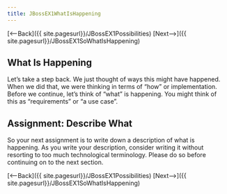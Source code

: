 ```yaml
---
title: JBossEX1WhatIsHappening
---
```

[<--Back]({{ site.pagesurl}}/JBossEX1Possibilities) [Next-->]({{ site.pagesurl}}/JBossEX1SoWhatIsHappening)

## What Is Happening
Let’s take a step back. We just thought of ways this might have happened. When we did that, we were thinking in terms of “how” or implementation. Before we continue, let’s think of “what” is happening. You might think of this as “requirements” or “a use case”.

## Assignment: Describe What
So your next assignment is to write down a description of what is happening. As you write your description, consider writing it without resorting to too much technological terminology. Please do so before continuing on to the next section.

[<--Back]({{ site.pagesurl}}/JBossEX1Possibilities) [Next-->]({{ site.pagesurl}}/JBossEX1SoWhatIsHappening)